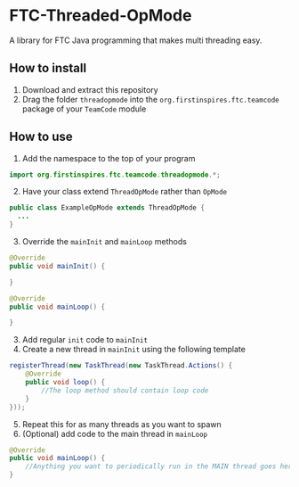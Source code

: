 # FTC-Threaded-OpMode
A library for FTC Java programming that makes multi threading easy.
## How to install
1. Download and extract this repository
2. Drag the folder `threadopmode` into the `org.firstinspires.ftc.teamcode` package of your `TeamCode` module
## How to use
1. Add the namespace to the top of your program
```java
import org.firstinspires.ftc.teamcode.threadopmode.*;
```
2. Have your class extend `ThreadOpMode` rather than `OpMode`
```java
public class ExampleOpMode extends ThreadOpMode {
  ...
}
```
3. Override the `mainInit` and `mainLoop` methods
```java
@Override
public void mainInit() {

}

@Override
public void mainLoop() {

}
```
3. Add regular `init` code to `mainInit`
4. Create a new thread in `mainInit` using the following template
```java
registerThread(new TaskThread(new TaskThread.Actions() {
    @Override
    public void loop() {
        //The loop method should contain loop code
    }
}));
```
5. Repeat this for as many threads as you want to spawn
6. (Optional) add code to the main thread in `mainLoop`
```java
@Override
public void mainLoop() {
    //Anything you want to periodically run in the MAIN thread goes here
}
```
